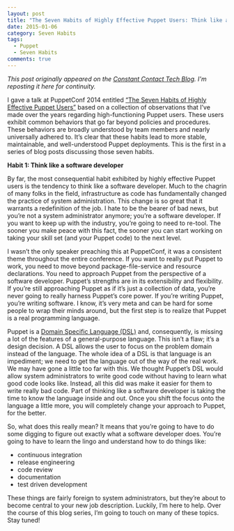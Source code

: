 ```yaml
---
layout: post
title: "The Seven Habits of Highly Effective Puppet Users: Think like a software developer"
date: 2015-01-06
category: Seven Habits
tags:
  - Puppet
  - Seven Habits
comments: true
---
```


*This post originally appeared on the [Constant Contact Tech Blog](http://techblog.constantcontact.com/devops/7-habits-of-highly-effective-puppet-users-habit-1/). I'm reposting it here for continuity.*

I gave a talk at PuppetConf 2014 entitled [“The Seven Habits of Highly Effective Puppet Users”](https://puppetlabs.com/presentations/seven-habits-highly-effective-puppet-users-david-danzilio-constant-contact) based on a collection of observations that I’ve made over the years regarding high-functioning Puppet users. These users exhibit common behaviors that go far beyond policies and procedures. These behaviors are broadly understood by team members and nearly universally adhered to. It’s clear that these habits lead to more stable, maintainable, and well-understood Puppet deployments. This is the first in a series of blog posts discussing those seven habits.

**Habit 1: Think like a software developer**

By far, the most consequential habit exhibited by highly effective Puppet users is the tendency to think like a software developer. Much to the chagrin of many folks in the field, infrastructure as code has fundamentally changed the practice of system administration. This change is so great that it warrants a redefinition of the job. I hate to be the bearer of bad news, but you’re not a system administrator anymore; you’re a software developer. If you want to keep up with the industry, you’re going to need to re-tool. The sooner you make peace with this fact, the sooner you can start working on taking your skill set (and your Puppet code) to the next level.

I wasn’t the only speaker preaching this at PuppetConf, it was a consistent theme throughout the entire conference. If you want to really put Puppet to work, you need to move beyond package-file-service and resource declarations. You need to approach Puppet from the perspective of a software developer. Puppet’s strengths are in its extensibility and flexibility. If you’re still approaching Puppet as if it’s just a collection of data, you’re never going to really harness Puppet’s core power. If you’re writing Puppet, you’re writing software. I know, it’s very meta and can be hard for some people to wrap their minds around, but the first step is to realize that Puppet is a real programming language.

Puppet is a [Domain Specific Language (DSL)](http://en.wikipedia.org/wiki/Domain-specific_language) and, consequently, is missing a lot of the features of a general-purpose language. This isn’t a flaw; it’s a design decision. A DSL allows the user to focus on the problem domain instead of the language. The whole idea of a DSL is that language is an impediment; we need to get the language out of the way of the real work. We may have gone a little too far with this. We thought Puppet’s DSL would allow system administrators to write good code without having to learn what good code looks like. Instead, all this did was make it easier for them to write really bad code. Part of thinking like a software developer is taking the time to know the language inside and out. Once you shift the focus onto the language a little more, you will completely change your approach to Puppet, for the better.

So, what does this really mean? It means that you’re going to have to do some digging to figure out exactly what a software developer does. You’re going to have to learn the lingo and understand how to do things like:

- continuous integration
- release engineering
- code review
- documentation
- test driven development

These things are fairly foreign to system administrators, but they’re about to become central to your new job description. Luckily, I’m here to help. Over the course of this blog series, I’m going to touch on many of these topics. Stay tuned!
